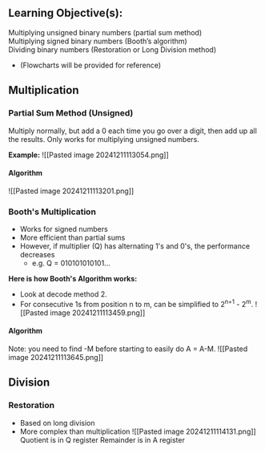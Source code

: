 ## Learning Objective(s):
Multiplying unsigned binary numbers (partial sum method)  
Multiplying signed binary numbers (Booth’s algorithm)  
Dividing binary numbers (Restoration or Long Division method)  
* (Flowcharts will be provided for reference)

## Multiplication

### Partial Sum Method (Unsigned)
Multiply normally, but add a 0 each time you go over a digit, then add up all the results.
Only works for multiplying unsigned numbers.

**Example:**
![[Pasted image 20241211113054.png]]
#### Algorithm
![[Pasted image 20241211113201.png]]


### Booth's Multiplication
* Works for signed numbers
* More efficient than partial sums
* However, if multiplier (Q) has alternating 1's and 0's, the performance decreases
	* e.g. Q = 010101010101...

**Here is how Booth's Algorithm works:** 
* Look at decode method 2.
* For consecutive 1s from position n to m, can be simplified to 2<sup>n+1</sup> - 2<sup>m</sup>.
![[Pasted image 20241211113459.png]]

#### Algorithm
Note: you need to find -M before starting to easily do A = A-M.
![[Pasted image 20241211113645.png]]

## Division

### Restoration
* Based on long division
* More complex than multiplication
![[Pasted image 20241211114131.png]]
Quotient is in Q register
Remainder is in A register